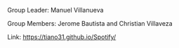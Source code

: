 Group Leader: 
Manuel Villanueva

Group Members:
Jerome Bautista and 
Christian Villaveza



Link: https://tiano31.github.io/Spotify/
